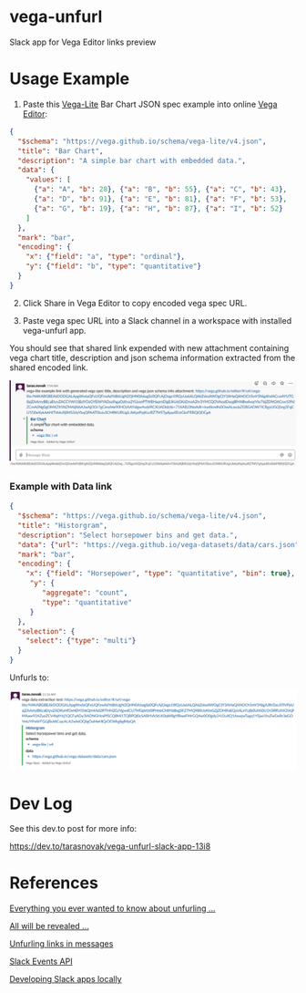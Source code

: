 # vega-unfurl
Slack app for Vega Editor links preview

# Usage Example

1. Paste this [Vega-Lite](https://vega.github.io/vega-lite/) 
Bar Chart JSON spec example into online [Vega Editor](https://vega.github.io/editor):

```json
{
  "$schema": "https://vega.github.io/schema/vega-lite/v4.json",
  "title": "Bar Chart",
  "description": "A simple bar chart with embedded data.",
  "data": {
    "values": [
      {"a": "A", "b": 28}, {"a": "B", "b": 55}, {"a": "C", "b": 43},
      {"a": "D", "b": 91}, {"a": "E", "b": 81}, {"a": "F", "b": 53},
      {"a": "G", "b": 19}, {"a": "H", "b": 87}, {"a": "I", "b": 52}
    ]
  },
  "mark": "bar",
  "encoding": {
    "x": {"field": "a", "type": "ordinal"},
    "y": {"field": "b", "type": "quantitative"}
  }
}
```

2. Click Share in Vega Editor to copy encoded vega spec URL.

3. Paste vega spec URL into a Slack channel in a workspace with installed vega-unfurl app.

You should see that shared link expended with new attachment containing vega chart title,
description and json schema information extracted from the shared encoded link.

![Vega Unfurl Example](https://github.com/RandomFractals/vega-unfurl/blob/master/images/vega-unfurl-example.png?raw=true 
 "Vega Unfurl Example")

### Example with Data link

```json
{
  "$schema": "https://vega.github.io/schema/vega-lite/v4.json",
  "title": "Historgram",
  "description": "Select horsepower bins and get data.",
  "data": {"url": "https://vega.github.io/vega-datasets/data/cars.json"},
  "mark": "bar",
  "encoding": {
    "x": {"field": "Horsepower", "type": "quantitative", "bin": true},
     "y": {
        "aggregate": "count",
        "type": "quantitative"
     }
  },
  "selection": {
    "select": {"type": "multi"}
  }
}
```

Unfurls to:

![Vega Unfurl Data Links](https://github.com/RandomFractals/vega-unfurl/blob/master/images/vega-unfurl-data.png?raw=true 
 "Vega Unfurl Data Links Example")

# Dev Log

See this dev.to post for more info:

https://dev.to/tarasnovak/vega-unfurl-slack-app-13i8

# References

[Everything you ever wanted to know about unfurling ...](https://medium.com/slack-developer-blog/everything-you-ever-wanted-to-know-about-unfurling-but-were-afraid-to-ask-or-how-to-make-your-e64b4bb9254)

[All will be revealed ...](https://medium.com/slack-developer-blog/all-will-be-revealed-ebcad7c531f0)

[Unfurling links in messages](https://api.slack.com/docs/message-link-unfurling)

[Slack Events API](https://slack.dev/node-slack-sdk/events-api)

[Developing Slack apps locally](https://slack.dev/node-slack-sdk/tutorials/local-development)
